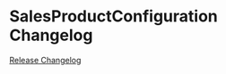 # SalesProductConfiguration Changelog

[Release Changelog](https://github.com/spryker/sales-product-configuration/releases)
